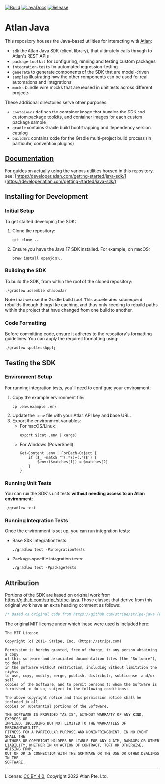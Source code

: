 <!-- SPDX-License-Identifier: CC-BY-4.0 -->
<!-- Copyright 2022 Atlan Pte. Ltd. -->

[![Build](https://github.com/atlanhq/atlan-java/workflows/Merge/badge.svg)](https://github.com/atlanhq/atlan-java/actions/workflows/merge.yml?query=workflow%3AMerge)
[![JavaDocs](https://img.shields.io/badge/javadocs-passing-success)](https://atlanhq.github.io/atlan-java/)
[![Release](https://img.shields.io/maven-central/v/com.atlan/atlan-java?label=release)](https://s01.oss.sonatype.org/content/repositories/releases/com/atlan/atlan-java/)
<!--[![Development](https://img.shields.io/nexus/s/com.atlan/atlan-java?label=development&server=https%3A%2F%2Fs01.oss.sonatype.org)](https://s01.oss.sonatype.org/content/repositories/snapshots/com/atlan/atlan-java/) -->
<!--[![CodeQL](https://github.com/atlanhq/atlan-java/workflows/CodeQL/badge.svg)](https://github.com/atlanhq/atlan-java/actions/workflows/codeql-analysis.yml) -->

# Atlan Java

This repository houses the Java-based utilities for interacting with [Atlan](https://atlan.com):

- `sdk` the Atlan Java SDK (client library), that ultimately calls through to Atlan's REST APIs
- `package-toolkit` for configuring, running and testing custom packages
- `integration-tests` for automated regression-testing
- `generate` to generate components of the SDK that are model-driven
- `samples` illustrating how the other components can be used for real automations and integrations
- `mocks` bundle wire mocks that are reused in unit tests across different projects

These additional directories serve other purposes:

- `containers` defines the container image that bundles the SDK and custom package toolkits, and container images for each custom package sample
- `gradle` contains Gradle build bootstrapping and dependency version catalog
- `buildSrc` contains code for the Gradle multi-project build process (in particular, convention plugins)

## [Documentation](https://developer.atlan.com/getting-started/java-sdk/)

For guides on actually using the various utilities housed in this repository, see: [https://developer.atlan.com/getting-started/java-sdk/](https://developer.atlan.com/getting-started/java-sdk/)

## Installing for Development

### Initial Setup
To get started developing the SDK:

1. Clone the repository:
   ```shell
   git clone ..
   ```

2. Ensure you have the Java 17 SDK installed. For example, on macOS:
   ```shell
   brew install openjdk@..
   ```

### Building the SDK
To build the SDK, from within the root of the cloned repository:
```shell
./gradlew assemble shadowJar
```
Note that we use the Gradle build tool. This accelerates subsequent rebuilds through things like caching, and thus only needing to rebuild paths within the project that have changed from one build to another.



### Code Formatting
Before committing code, ensure it adheres to the repository's formatting guidelines. You can apply the required formatting using:

```shell
./gradlew spotlessApply
```

## Testing the SDK
### Environment Setup
For running integration tests, you'll need to configure your environment:

1. Copy the example environment file:
   ```shell
   cp .env.example .env
   ```
2. Update the `.env` file with your Atlan API key and base URL.
3. Export the environment variables:
    - For macOS/Linux:
      ```shell
      export $(cat .env | xargs)
      ```
    - For Windows (PowerShell):
      ```shell
      Get-Content .env | ForEach-Object {
          if ($_ -match '^(.*?)=(.*)$') {
              $env:($matches[1]) = $matches[2]
          }
      }
      ```

### Running Unit Tests
You can run the SDK's unit tests **without needing access to an Atlan environment**:

```shell
./gradlew test
```

### Running Integration Tests
Once the environment is set up, you can run integration tests:

- Base SDK integration tests:
  ```shell
  ./gradlew test -PintegrationTests
  ```
- Package-specific integration tests:
  ```shell
  ./gradlew test -PpackageTests
  ```


## Attribution

Portions of the SDK are based on original work from https://github.com/stripe/stripe-java. Those classes that derive from this original work have an extra heading comment as follows:

```java
/* Based on original code from https://github.com/stripe/stripe-java (under MIT license) */
```

The original MIT license under which these were used is included here:

```text
The MIT License

Copyright (c) 2011- Stripe, Inc. (https://stripe.com)

Permission is hereby granted, free of charge, to any person obtaining a copy
of this software and associated documentation files (the "Software"), to deal
in the Software without restriction, including without limitation the rights
to use, copy, modify, merge, publish, distribute, sublicense, and/or sell
copies of the Software, and to permit persons to whom the Software is
furnished to do so, subject to the following conditions:

The above copyright notice and this permission notice shall be included in all
copies or substantial portions of the Software.

THE SOFTWARE IS PROVIDED "AS IS", WITHOUT WARRANTY OF ANY KIND, EXPRESS OR
IMPLIED, INCLUDING BUT NOT LIMITED TO THE WARRANTIES OF MERCHANTABILITY,
FITNESS FOR A PARTICULAR PURPOSE AND NONINFRINGEMENT. IN NO EVENT SHALL THE
AUTHORS OR COPYRIGHT HOLDERS BE LIABLE FOR ANY CLAIM, DAMAGES OR OTHER
LIABILITY, WHETHER IN AN ACTION OF CONTRACT, TORT OR OTHERWISE, ARISING FROM,
OUT OF OR IN CONNECTION WITH THE SOFTWARE OR THE USE OR OTHER DEALINGS IN THE
SOFTWARE.
```

----
License: [CC BY 4.0](https://creativecommons.org/licenses/by/4.0/),
Copyright 2022 Atlan Pte. Ltd.
